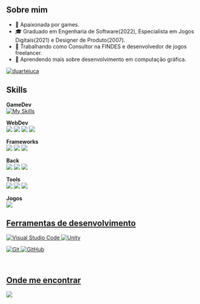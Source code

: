 ## Sobre mim

- 🤔 Apaixonada por games.
- 🎓 Graduado em Engenharia de Software(2022), Especialista em Jogos Digitais(2021) e Designer de Produto(2007).
- 💼 Trabalhando como Consultor na FINDES e desenvolvedor de jogos freelancer.
- 🌱 Aprendendo mais sobre desenvolvimento em computação gráfica.

[![duartejuca](https://github-readme-stats.vercel.app/api/top-langs/?username=duartejuca&hide=html&layout=compact&theme=dark)](https://github.com/anuraghazra/github-readme-stats)

## Skills
**GameDev**<br />
[![My Skills](https://skillicons.dev/icons?i=unity,vscode,visualstudio,cs,blender,firebase,git,windows,bitbucket)](https://skillicons.dev)

**WebDev**<br />
<img src="https://img.shields.io/badge/React-20232A?style=for-the-badge&logo=react&logoColor=61DAFB" /> <img src="https://img.shields.io/badge/TypeScript-007ACC?style=for-the-badge&logo=typescript&logoColor=white" /> <img src="https://img.shields.io/badge/JavaScript-F7DF1E?style=for-the-badge&logo=javascript&logoColor=black" /> <img src="https://img.shields.io/badge/CSS3-1572B6?style=for-the-badge&logo=css3&logoColor=white" />

**Frameworks**<br />
<img src="https://img.shields.io/badge/Ant%20Design-1890FF?style=for-the-badge&logo=antdesign&logoColor=white" /> <img src="https://img.shields.io/badge/Bootstrap-563D7C?style=for-the-badge&logo=bootstrap&logoColor=white" /> <img src="https://img.shields.io/badge/Material--UI-0081CB?style=for-the-badge&logo=material-ui&logoColor=white" />

**Back**<br />
<img src="https://img.shields.io/badge/.NET-5C2D91?style=for-the-badge&logo=.net&logoColor=white" /> <img src="https://img.shields.io/badge/MySQL-00000F?style=for-the-badge&logo=mysql&logoColor=white" /> <img src="https://img.shields.io/badge/SQLite-07405E?style=for-the-badge&logo=sqlite&logoColor=white" />

**Tools**<br />
<img src="https://img.shields.io/badge/Git-E34F26?style=for-the-badge&logo=git&logoColor=white" /> <img src="https://img.shields.io/badge/Windows-017AD7?style=for-the-badge&logo=windows&logoColor=white" /> <img src="https://img.shields.io/badge/Microsoft_Office-D83B01?style=for-the-badge&logo=microsoft-office&logoColor=white" />


**Jogos**<br />
<a href="https://steamcommunity.com/id/duartejuca/"><img src="https://img.shields.io/badge/Steam-000000?style=for-the-badge&logo=steam&logoColor=white" />

## Ferramentas de desenvolvimento
![Visual Studio Code](https://img.shields.io/badge/-Visual%20Studio%20Code-333333?style=flat&logo=visual-studio-code&logoColor=007ACC)
![Unity](https://img.shields.io/badge/-Unity-333333?style=flat&logo=unity&logoColor=000000)

![Git](https://img.shields.io/badge/-Git-333333?style=flat&logo=git)
![GitHub](https://img.shields.io/badge/-GitHub-333333?style=flat&logo=github)

<br/>

## Onde me encontrar
<a href="https://www.linkedin.com/in/jmfdb"><img src="https://img.shields.io/badge/LinkedIn-0077B5?style=for-the-badge&logo=linkedin&logoColor=white" /></a>
